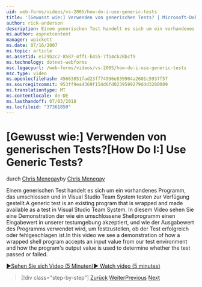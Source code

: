 ```yaml
---
uid: web-forms/videos/vs-2005/how-do-i-use-generic-tests
title: '[Gewusst wie:] Verwenden von generischen Tests? | Microsoft-Dokumentation'
author: rick-anderson
description: Einem generischen Test handelt es sich um ein vorhandenes Programm, das umschlossen und in Visual Studio Team System testen zur Verfügung gestellt. In diesem Video sehen Sie eine Demonstration der...
ms.author: aspnetcontent
manager: wpickett
ms.date: 07/16/2007
ms.topic: article
ms.assetid: e129b2c2-8587-4ff1-b455-7f14cb28bcf9
ms.technology: dotnet-webforms
msc.legacyurl: /web-forms/videos/vs-2005/how-do-i-use-generic-tests
msc.type: video
ms.openlocfilehash: 45663851fad23ff74996e839904a2601c5937f57
ms.sourcegitcommit: 953ff9ea4369f154d6fd0239599279ddd3280009
ms.translationtype: MT
ms.contentlocale: de-DE
ms.lasthandoff: 07/03/2018
ms.locfileid: "37361850"
---
```

<a name="how-do-i-use-generic-tests"></a><span data-ttu-id="47764-105">[Gewusst wie:] Verwenden von generischen Tests?</span><span class="sxs-lookup"><span data-stu-id="47764-105">[How Do I:] Use Generic Tests?</span></span>
====================
<span data-ttu-id="47764-106">durch [Chris Menegay](https://twitter.com/CMenegay)</span><span class="sxs-lookup"><span data-stu-id="47764-106">by [Chris Menegay](https://twitter.com/CMenegay)</span></span>

<span data-ttu-id="47764-107">Einem generischen Test handelt es sich um ein vorhandenes Programm, das umschlossen und in Visual Studio Team System testen zur Verfügung gestellt.</span><span class="sxs-lookup"><span data-stu-id="47764-107">A generic test is an existing program that is wrapped and made available as a test in Visual Studio Team System.</span></span> <span data-ttu-id="47764-108">In diesem Video sehen Sie eine Demonstration der wie ein umschlossene Shellprogramm einen Eingabewert in unserer testumgebung akzeptiert, und wie der Ausgabewert des Programms verwendet wird, um festzustellen, ob der Test erfolgreich oder fehlgeschlagen ist.</span><span class="sxs-lookup"><span data-stu-id="47764-108">In this video we see a demonstration of how a wrapped shell program accepts an input value from our test environment and how the program's output value is used to determine whether the test passed or failed.</span></span>

[<span data-ttu-id="47764-109">&#9654;Sehen Sie sich Video (5 Minuten)</span><span class="sxs-lookup"><span data-stu-id="47764-109">&#9654; Watch video (5 minutes)</span></span>](https://channel9.msdn.com/Blogs/ASP-NET-Site-Videos/how-do-i-use-generic-tests)

> [!div class="step-by-step"]
> <span data-ttu-id="47764-110">[Zurück](how-do-i-enforce-coding-standards-with-code-analysis.md)
> [Weiter](how-do-i-publish-and-analyze-test-results.md)</span><span class="sxs-lookup"><span data-stu-id="47764-110">[Previous](how-do-i-enforce-coding-standards-with-code-analysis.md)
[Next](how-do-i-publish-and-analyze-test-results.md)</span></span>
